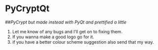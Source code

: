# PyCryptQt
##*PyCrypt but made instead with PyQt and prettified a *little**

1. Let me know of any bugs and I'll get on to fixing them.
2. If you wanna make a good logo go for it.
3. if you have a better colour scheme suggestion also send that my way.
